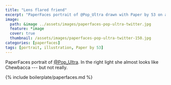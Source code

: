 ```yaml
---
title: "Lens flared friend"
excerpt: "PaperFaces portrait of @Pop_Ultra drawn with Paper by 53 on an iPad."
image: 
  path: &image ../assets/images/paperfaces-pop-ultra-twitter.jpg 
  feature: *image
  cover: true
  thumbnail: /assets/images/paperfaces-pop-ultra-twitter-150.jpg
categories: [paperfaces]
tags: [portrait, illustration, Paper by 53]
---
```


PaperFaces portrait of [@Pop_Ultra](https://twitter.com/Pop_Ultra). In the right light she almost looks like Chewbacca --- but not really.

{% include boilerplate/paperfaces.md %}

